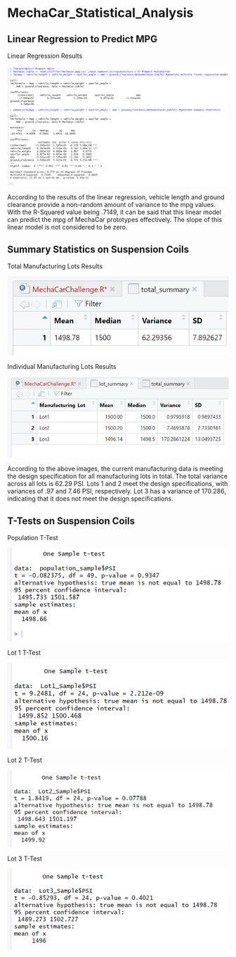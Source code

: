 # MechaCar_Statistical_Analysis

## Linear Regression to Predict MPG

Linear Regression Results

![Linear Regression Results](/images/MechaCar_Part1.png/)

According to the results of the linear regression, vehicle length and ground clearance provide a non-random amount of variance to the mpg values. With the R-Squared value being .7149, it can be said that this linear model can predict the mpg of MechaCar prototypes effectively. The slope of this linear model is not considered to be zero. 

## Summary Statistics on Suspension Coils

Total Manufacturing Lots Results

![Total Manufacturing Lots Results](/images/MechaCar_Part2_total_summary.png/)

Individual Manufacturing Lots Results

![Individual Manufacturing Lots Results](/images/MechaCar_Part2_lot_summary.png/)

According to the above images, the current manufacturing data is meeting the design specification for all manufacturing lots in total. The total variance across all lots is 62.29 PSI. Lots 1 and 2 meet the design specifications, with variances of .97 and 7.46 PSI, respectively. Lot 3 has a variance of 170.286, indicating that it does not meet the design specifications. 

## T-Tests on Suspension Coils

Population T-Test

![Population T-Test](/images/MechaCar_Part3_population.png/)

Lot 1 T-Test

![Lot 1 T-Test](/images/MechaCar_Part3_lot1.png/)

Lot 2 T-Test

![Lot 2 T-Test](/images/MechaCar_Part3_lot2.png/)

Lot 3 T-Test

![Lot 3 T-Test](/images/MechaCar_Part3_lot3.png/)



